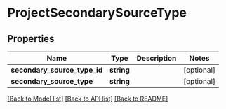 # ProjectSecondarySourceType

## Properties
Name | Type | Description | Notes
------------ | ------------- | ------------- | -------------
**secondary_source_type_id** | **string** |  | [optional] 
**secondary_source_type** | **string** |  | [optional] 

[[Back to Model list]](../README.md#documentation-for-models) [[Back to API list]](../README.md#documentation-for-api-endpoints) [[Back to README]](../README.md)



